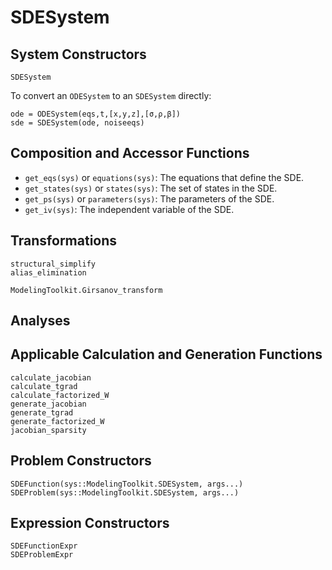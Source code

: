 # SDESystem

## System Constructors

```@docs
SDESystem
```

To convert an `ODESystem` to an `SDESystem` directly:

```
ode = ODESystem(eqs,t,[x,y,z],[σ,ρ,β])
sde = SDESystem(ode, noiseeqs)
```

## Composition and Accessor Functions

  - `get_eqs(sys)` or `equations(sys)`: The equations that define the SDE.
  - `get_states(sys)` or `states(sys)`: The set of states in the SDE.
  - `get_ps(sys)` or `parameters(sys)`: The parameters of the SDE.
  - `get_iv(sys)`: The independent variable of the SDE.

## Transformations

```@docs; canonical=false
structural_simplify
alias_elimination
```
```@docs
ModelingToolkit.Girsanov_transform
```

## Analyses

## Applicable Calculation and Generation Functions

```@docs; canonical=false
calculate_jacobian
calculate_tgrad
calculate_factorized_W
generate_jacobian
generate_tgrad
generate_factorized_W
jacobian_sparsity
```

## Problem Constructors

```@docs
SDEFunction(sys::ModelingToolkit.SDESystem, args...)
SDEProblem(sys::ModelingToolkit.SDESystem, args...)
```

## Expression Constructors

```@docs
SDEFunctionExpr
SDEProblemExpr
```
